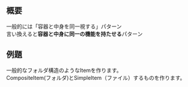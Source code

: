 ## 概要
一般的には「容器と中身を同一視する」パターン  
言い換えると**容器と中身に同一の機能を持たせる**パターン

## 例題
一般的なフォルダ構造のようなItemを作ります。  
CompositeItem(フォルダ)とSimpleItem（ファイル）するものを作ります。

